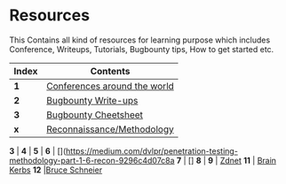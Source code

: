 # Resources

This Contains all kind of resources for learning purpose which includes
Conference, Writeups, Tutorials, Bugbounty tips, How to get started etc.

Index | Contents 
--- | ---
**1** | [Conferences around the world](Conferance/Conferance.md)
**2** | [Bugbounty Write-ups](Write-ups/writeups.md)
**3** | [Bugbounty Cheetsheet](Bugbountycheetsheet/Readme.md)
**x** | [Reconnaissance/Methodology](Reconnaissance/Readme.md)



**3** | []( )
**4** | []( )
**5** | []( )
**6** |  [](https://medium.com/dvlpr/penetration-testing-methodology-part-1-6-recon-9296c4d07c8a
**7** | [] 
**8** | []( )
**9** | [Zdnet](  )
**11** | [Brain Kerbs](  )
**12** |[Bruce Schneier](  )
